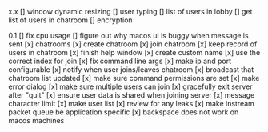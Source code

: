 x.x
[] window dynamic resizing
[] user typing
[] list of users in lobby
[] get list of users in chatroom
[] encryption

0.1
[] fix cpu usage
[] figure out why macos ui is buggy when message is sent
[x] chatrooms
[x] create chatroom
[x] join chatroom
[x] keep record of users in chatroom
[x] finish help window
[x] create custom name
[x] use the correct index for join
[x] fix command line args
[x] make ip and port configurable
[x] notify when user joins/leaves chatroom
[x] broadcast that chatroom list updated
[x] make sure command permissions are set
[x] make error dialog
[x] make sure multiple users can join
[x] gracefully exit server after "quit"
[x] ensure user data is shared when joining server
[x] message character limit
[x] make user list
[x] review for any leaks
[x] make instream packet queue be application specific
[x] backspace does not work on macos machines

